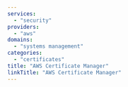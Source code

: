 ```yaml
---
services:
  - "security"
providers:
  - "aws"
domains:
  - "systems management"
categories:
  - "certificates"
title: "AWS Certificate Manager"
linkTitle: "AWS Certificate Manager"
---
```

